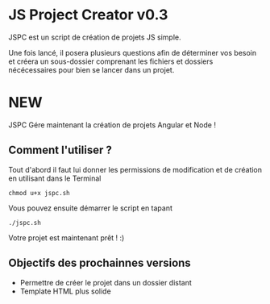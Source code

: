 # JS Project Creator v0.3

JSPC est un script de création de projets JS simple.

Une fois lancé, il posera plusieurs questions afin de déterminer vos besoin et créera un sous-dossier comprenant les fichiers et dossiers nécécessaires pour bien se lancer dans un projet.

# NEW

JSPC Gére maintenant la création de projets Angular et Node !

## Comment l'utiliser ?

Tout d'abord il faut lui donner les permissions de modification et de création en utilisant dans le Terminal
```
chmod u+x jspc.sh
```

Vous pouvez ensuite démarrer le script en tapant
```
./jspc.sh
```

Votre projet est maintenant prêt ! :)

## Objectifs des prochainnes versions
- Permettre de créer le projet dans un dossier distant
- Template HTML plus solide

